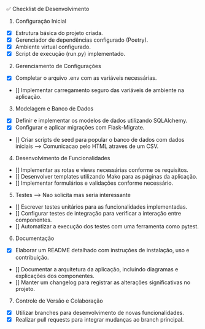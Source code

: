 ✅ Checklist de Desenvolvimento
1. Configuração Inicial
- [x] Estrutura básica do projeto criada.
- [x] Gerenciador de dependências configurado (Poetry).
- [x] Ambiente virtual configurado.
- [x] Script de execução (run.py) implementado.

2. Gerenciamento de Configurações
- [x] Completar o arquivo .env com as variáveis necessárias.
- [] Implementar carregamento seguro das variáveis de ambiente na aplicação.

3. Modelagem e Banco de Dados
- [x] Definir e implementar os modelos de dados utilizando SQLAlchemy.
- [x] Configurar e aplicar migrações com Flask-Migrate.
- [] Criar scripts de seed para popular o banco de dados com dados iniciais --> Comunicacao pelo HTML atraves de um CSV.

4. Desenvolvimento de Funcionalidades
- [] Implementar as rotas e views necessárias conforme os requisitos.
- [] Desenvolver templates utilizando Mako para as páginas da aplicação.
- [] Implementar formulários e validações conforme necessário.


5. Testes --> Nao solicita mas seria interessante
- [] Escrever testes unitários para as funcionalidades implementadas.
- [] Configurar testes de integração para verificar a interação entre componentes.
- [] Automatizar a execução dos testes com uma ferramenta como pytest.

6. Documentação
- [x] Elaborar um README detalhado com instruções de instalação, uso e contribuição.
- [] Documentar a arquitetura da aplicação, incluindo diagramas e explicações dos componentes.
- [] Manter um changelog para registrar as alterações significativas no projeto.

7. Controle de Versão e Colaboração
- [x] Utilizar branches para desenvolvimento de novas funcionalidades.
- [x] Realizar pull requests para integrar mudanças ao branch principal.